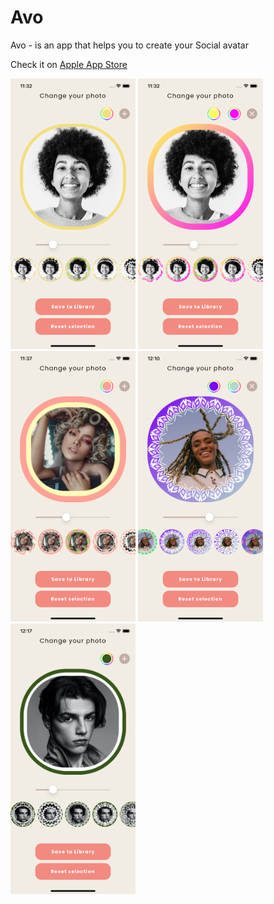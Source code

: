 # Avo

Avo - is an app that helps you to create your Social avatar

Check it on [Apple App Store](https://apps.apple.com/us/app/avo-social-avatar-creator/id1554790560)

<img src="https://github.com/lena-rybina/Avo/blob/master/Screenshots/1.png" width="200"> <img src="https://github.com/lena-rybina/Avo/blob/master/Screenshots/2.png" width="200"> <img src="https://github.com/lena-rybina/Avo/blob/master/Screenshots/3.png" width="200"> <img src="https://github.com/lena-rybina/Avo/blob/master/Screenshots/4.png" width="200"> <img src="https://github.com/lena-rybina/Avo/blob/master/Screenshots/5.png" width="200">
